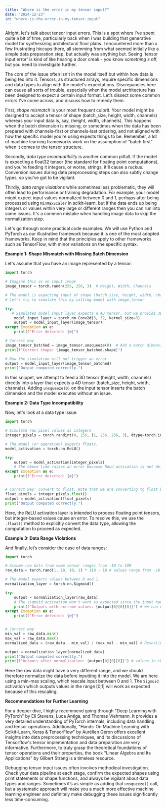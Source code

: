 ```yaml
---
title: "Where is the error in my tensor input?"
date: "2024-12-23"
id: "where-is-the-error-in-my-tensor-input"
---
```


Alright, let's talk about tensor input errors. This is a spot where I've spent quite a bit of time, particularly back when I was building that generative model for synthesizing architectural floor plans. I encountered more than a few frustrating hiccups there, all stemming from what seemed initially like a simple data preparation step, but actually was anything but. Seeing 'tensor input error' is kind of like hearing a door creak - you know *something's* off, but you need to investigate further.

The core of the issue often isn't in the model itself but within how data is being fed into it. Tensors, as structured arrays, require specific dimensions and data types to align with the model's expectations. Discrepancies here can cause all sorts of trouble, especially when the model architecture has been designed to expect a certain input format. Let’s dissect some common errors I've come across, and discuss how to remedy them.

First, *shape mismatch* is your most frequent culprit. Your model might be designed to accept a tensor of shape (batch_size, height, width, channels) whereas your input data is, say, (height, width, channels). This happens when the batch dimension is missing, or sometimes when the data has been prepared with channels-first or channels-last ordering, and not aligned with how the specific model you’re using expects things to be. Remember, a lot of machine learning frameworks work on the assumption of “batch first” when it comes to the tensor structure.

Secondly, *data type incompatibility* is another common pitfall. If the model is expecting a float32 tensor (the standard for floating point computations), and you’re feeding it integers, or worse, strings, it'll cause a ruckus. Conversion issues during data preprocessing steps can also subtly change types, so you've got to be vigilant.

Thirdly, *data range violations* while sometimes less problematic, they will often lead to performance or training degradation. For example, your model might expect input values normalized between 0 and 1, perhaps after being processed using `MinMaxScaler` in scikit-learn, but if the data ends up being integers or values within very large or different ranges then you can run into some issues. It's a common mistake when handling image data to skip the normalization step.

Let's go through some practical code examples. We will use Python and PyTorch as our illustrative framework because it is one of the most adopted frameworks. Keep in mind that the principles apply to other frameworks such as TensorFlow, with minor variations on the specific syntax.

**Example 1: Shape Mismatch with Missing Batch Dimension**

Let's assume that you have an image represented by a tensor:

```python
import torch

# Imagine this as an input image
image_tensor = torch.randn(256, 256, 3)  # Height, Width, Channels

# The model is expecting input of shape (batch_size, height, width, channels).
# Let's try to simulate this by calling model with image_tensor

try:
   # Simulated model input layer expects a 4D tensor, but we provide 3D
    model_input_layer = torch.nn.Conv2d(3, 32, kernel_size=3)
    output = model_input_layer(image_tensor)
except Exception as e:
    print(f"Error detected: {e}")

# Correct way
image_tensor_batched = image_tensor.unsqueeze(0)  # Add a batch dimension at index 0
print(f"Correct shape: {image_tensor_batched.shape}")

# Now the simulation will not trigger an error
output = model_input_layer(image_tensor_batched)
print("Output computed correctly.")

```

In this snippet, we attempt to feed a 3D tensor (height, width, channels) directly into a layer that expects a 4D tensor (batch_size, height, width, channels). Adding `unsqueeze(0)` on the input tensor inserts the batch dimension and the model executes without an issue.

**Example 2: Data Type Incompatibility**

Now, let's look at a data type issue:

```python
import torch

# Simulate raw pixel values as integers
integer_pixels = torch.randint(0, 256, (1, 256, 256, 3), dtype=torch.int32)

# The model (or operation) expects floats.
model_activation = torch.nn.ReLU()

try:
    output = model_activation(integer_pixels)
    # The above line raises an error because ReLU activation is not defined on integer types
except Exception as e:
    print(f"Error detected: {e}")


# Correct way: Convert to float. Note that we are converting to float before applying an activation
float_pixels = integer_pixels.float()
output = model_activation(float_pixels)
print("Output computed correctly.")

```

Here, the ReLU activation layer is intended to process floating point tensors, but integer-based values cause an error. To resolve this, we use the `.float()` method to explicitly convert the data type, allowing the computation to proceed as expected.

**Example 3: Data Range Violations**

And finally, let’s consider the case of data ranges:

```python
import torch

# Assume raw data from some sensor ranges from -10 to 100
raw_data = torch.rand(1, 10, 10, 1) * 110 - 10 # values range from -10 to 100

# The model expects values between 0 and 1.
normalization_layer = torch.nn.Sigmoid()

try:
    output = normalization_layer(raw_data)
    # The sigmoid activation won't work as expected since the input range does not map to the expected output range
    print(f"Outputs with extreme values: {output[0][0][0]}") # We can observe values near 1 (extreme right) or 0 (extreme left)
except Exception as e:
    print(f"Error detected: {e}")


# Correct way
min_val = raw_data.min()
max_val = raw_data.max()
normalized_data = (raw_data - min_val) / (max_val - min_val) # Rescaling between 0 and 1

output = normalization_layer(normalized_data)
print("Output computed correctly.")
print(f"Outputs after normalization: {output[0][0][0]}") # values in the expected range

```

Here the raw data might have a very different range, and we should therefore normalize the data before inputting it into the model. We are here using a min-max scaling, which rescale input between 0 and 1. The `Sigmoid` activation which outputs values in the range [0,1] will work as expected because of this rescaling.

**Recommendations for Further Learning**

For a deeper dive, I highly recommend going through "Deep Learning with PyTorch" by Eli Stevens, Luca Antiga, and Thomas Viehmann. It provides a very detailed understanding of PyTorch internals, including data handling and tensor operations. Additionally, "Hands-On Machine Learning with Scikit-Learn, Keras & TensorFlow" by Aurélien Géron offers excellent insights into data preprocessing techniques, and its discussions of Tensorflow's tensor implementation and data preparation are very informative. Furthermore, to truly grasp the theoretical foundations of tensor operations and their properties, the book "Linear Algebra and Its Applications" by Gilbert Strang is a timeless resource.

Debugging tensor input issues often involves methodical investigation. Check your data pipeline at each stage, confirm the expected shapes using print statements or shape functions, and always be vigilant about data types and ranges. Sometimes it’s as simple as adding that `unsqueeze()` call, but a systematic approach will make you a much more effective machine learning engineer and definitely make debugging these issues significantly less time-consuming.
